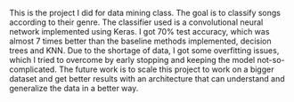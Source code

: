 This is the project I did for data mining class. The goal is to classify songs according to their genre.
The classifier used is a convolutional neural network implemented using Keras. I got 70% test accuracy, which was almost 7 times 
better than the baseline methods implemented, decision trees and KNN. Due to the shortage of data, I got some overfitting issues, 
which I tried to overcome by early stopping and keeping the model not-so-complicated. The future work is to scale this project 
to work on a bigger dataset and get better results with an architecture that can understand and generalize the data in a better 
way.
